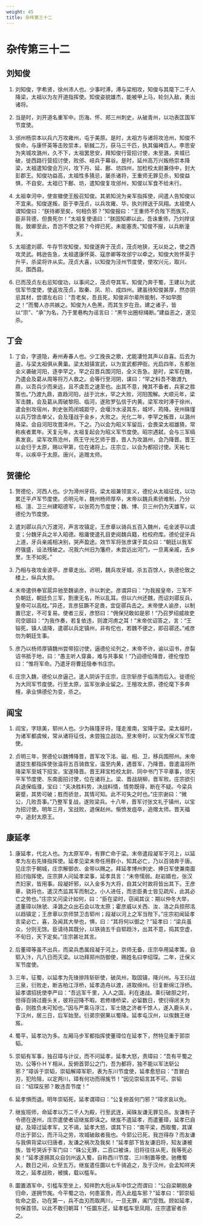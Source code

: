 ```yaml
---
weight: 45
title: 杂传第三十二
---
```


# 杂传第三十二

## 刘知俊

1. <span id="杂传第三十二-刘知俊-1"></span>
刘知俊，字希贤，徐州沛人也。少事时溥，溥与梁相攻，知俊与其麾下二千人降梁，太祖以为左开道指挥使。知俊姿貌雄杰，能被甲上马，轮剑入敌，勇出诸将。

2. <span id="杂传第三十二-刘知俊-2"></span>
当是时，刘开道名重军中。历海、怀、郑三州刺史，从破青州，以功表匡国军节度使。

3. <span id="杂传第三十二-刘知俊-3"></span>
邠州杨崇本以兵六万攻雍州，屯于美原。是时，太祖方与诸将攻沧州，知俊不俟命，与康怀英等击败崇本，斩馘二万，获马三千匹，执其偏裨百人。李思安为夹城攻潞州，久不下，太祖罢思安，拜知俊行营招讨使，未至潞，夹城已破，徙西路行营招讨使，败邠、岐兵于幕谷。是时，延州高万兴叛杨崇本降梁，太祖遣知俊会万兴，攻下丹、延、鄜、坊四州，加检校太尉兼侍中，封大彭郡王。知俊功益高，太祖性多猜忌，屡杀诸将，王重师无罪见杀，知俊益惧，不自安。太祖已下鄜、坊，遣知俊复攻邠州，知俊以军食不给未行。

4. <span id="杂传第三十二-刘知俊-4"></span>
太祖幸河中，使宣徽使王殷召知俊。其弟知浣为亲军指挥使，间遣人告知俊以不宜来。知俊遂叛，臣于李茂贞，以兵攻雍、华，执刘捍送于凤翔。太祖使人谓知俊曰：“朕待卿至矣，何相负邪？”知俊报曰：“王重师不负陛下而族灭，臣非背德，但畏死尔！”太祖复使语曰：“朕固知卿以此，吾诛重师，乃刘捍误我，致卿至此，吾岂不恨之邪？今捍已死，未能塞责。”知俊不报，以兵断潼关。

5. <span id="杂传第三十二-刘知俊-5"></span>
太祖遣刘鄩、牛存节攻知俊，知俊遂奔于茂贞，茂贞地狭，无以处之，使之西攻灵武。韩逊告急，太祖遣康怀英、寇彦卿等攻邠宁以牵之。知俊大败怀英于升平，杀梁将许从实。茂贞大喜，以知俊为泾州节度使，使攻兴元，取兴、凤，围西县。

6. <span id="杂传第三十二-刘知俊-6"></span>
已而茂贞左右忌知俊功，以事间之，茂贞夺其军。知俊乃奔于蜀，王建以为武信军节度使，使返攻茂贞，取秦、凤、阶、成四州。建虽待知俊甚厚，然亦阴忌其材，尝谓左右曰：“吾老矣，吾且死，知俊非尔辈所能制，不如早图之！”而蜀人亦共嫉之。知俊为人色黑，而其生岁在丑。建之诸子，皆以“宗”、“承”为名，乃于里巷构为谣言曰：“黑牛出圈棕绳断。”建益恶之，遂见杀。

## 丁会

1. <span id="杂传第三十二-丁会-1"></span>
丁会，字道隐，寿州寿春人也。少工挽丧之歌，尤能凄怆其声以自喜。后去为盗，与梁太祖俱从黄巢。梁太祖镇宣武，以为宣武都押衙。光启四年，东都张全义袭破河阳，逐李罕之，罕之召晋兵围河阳，全义告急。是时，梁军在魏，乃遣会及葛从周等将万人救之。会等行至河阴，谋曰：“罕之料吾不敢渡九鼎，以吾兵少而来远，且不虞吾之速至也。出其不意，掩其不备者，兵家之胜策也。”乃渡九鼎，直趋河阳，战于沇水，罕之大败，河阳围解。大顺元年，梁军击魏，会及葛从周破黎阳、临河，遂败罗弘信于内黄。梁军攻时溥于徐州，遣会别攻宿州，刺史张筠闭城距守，会堰汴水浸其东，城坏，筠降。兗州硃瑾以兵万馀击单父，会及瑾战于金乡，大败之。光化二年，李罕之叛晋，以潞州降梁。会自河阳攻晋泽州，下之。乃以会为昭义军留后，会畏梁太祖雄猜，常称疾者累年。天复元年，太祖复起会为昭义军节度使。昭宗遇弑，会与三军缟素发哀。梁军攻燕沧州，燕王守光乞师于晋，晋人为攻潞州，会乃降晋。晋王以会归于太原，赐以甲第，位在诸将上。庄宗立，以会为都招讨使。天祐七年，以疾卒于太原。唐兴，追赠太师。

## 贺德伦

1. <span id="杂传第三十二-贺德伦-1"></span>
贺德伦，河西人也。少为滑州牙将。梁太祖兼领宣义，德伦从太祖征伐，以功累迁平卢军节度使。贞明元年，魏州杨师厚卒，末帝以魏兵素骄难制，乃分相、澶、卫三州建昭德军，以张筠为节度使；魏、博、贝三州仍为天雄军，以德伦为节度使。

2. <span id="杂传第三十二-贺德伦-2"></span>
遣刘鄩以兵六万渡河，声言攻镇定，王彦章以骑兵五百入魏州，屯金波亭以虞变；分魏牙兵之半入昭德。租庸使遣孔目吏阅魏兵籍，检校府库。德伦促牙兵上道，牙兵亲戚相决别，哭声盈途。效节军将张彦谋于其众曰：“朝廷以我军府强盛，设法残破之。况我六州旧为籓府，未尝远出河门，一旦离亲戚，去乡里，生不如死。”

3. <span id="杂传第三十二-贺德伦-3"></span>
乃相与夜攻金波亭，彦章走出。迟明，魏兵攻牙城，杀五百馀人，执德伦致之楼上，纵兵大掠。

4. <span id="杂传第三十二-贺德伦-4"></span>
末帝遣供奉官扈异驰至魏谕彦，许以刺史。彦谓异曰：“为我报皇帝，三军不负朝廷，朝廷负三军，割隶无名，所以乱耳。但以六州还魏，而诏刘鄩反兵，皇帝可以高枕。”异还，言彦狂蹶不足畏，宜促鄩兵击之。末帝使人谕彦，以制置已定，不可复易。使者三反，彦怒曰：“佣保兒敢如是邪！”乃召罗绍威故吏司空颋曰：“为我作奏，若复依违，则渡河虏之耳！”末帝优诏答之，言：“王镕死，镇人请降，遣鄩以兵定镇州，非有佗也，若魏不便之，即召鄩还。”戒彦勿为朝廷生事。

5. <span id="杂传第三十二-贺德伦-5"></span>
彦乃以杨师厚镇魏州尝带招讨使，逼德伦论列之，末帝不许，谕以诏书，彦裂诏书抵于地，曰：“愚主听人穿鼻，难与共事矣！”乃迫德伦降晋，德伦惶恐曰：“惟将军命。乃遣牙将曹廷隐奉书庄宗。

6. <span id="杂传第三十二-贺德伦-6"></span>
庄宗入魏，德伦以彦逼己，遣人阴诉于庄宗，庄宗斩彦于临清而后入。徙德伦为大同军节度使。行至太原，监军张承业留之。王檀攻太原，德伦麾下多奔檀，承业惧德伦为变，杀之。

## 阎宝

1. <span id="杂传第三十二-阎宝-1"></span>
阎宝，字琼美，郓州人也。少为硃瑾牙将，瑾走淮南，宝降于梁。梁太祖时，为诸军都虞候，常从诸将征伐，未尝独立战功。至末帝时，以宝为保义军节度使。

2. <span id="杂传第三十二-阎宝-2"></span>
贞明三年，贺德伦以魏博降晋，晋军攻下洺、磁、相、卫，移兵围邢州。末帝遣捉生都指挥使张温将五百骑救宝，温至内黄，遇晋军，乃降晋。晋遣温将所降梁军至城下招宝，宝遂降晋。晋王拜宝检校太尉、同中书门下平章事，领天平军节度使、东南面招讨使，位在诸将上。梁、晋战胡柳，晋军败。庄宗欲引兵退保临濮，宝曰：“夫决胜料势，决战料情，情势既得，断在不疑。今梁兵窘蹙，其势可破；胜而骄怠，其情可知。此不可失之时也。”庄宗谢曰：“微公，几败吾事。”乃整军复战，遂败梁兵。十八年，晋军讨张文礼于镇州，以宝为招讨使。明年三月，宝战败，退保赵州。惭愤发疽卒，追赠太师。晋天福中，追封太原王。

## 康延孝

1. <span id="杂传第三十二-康延孝-1"></span>
康延孝，代北人也。为太原军卒，有罪亡命于梁。末帝遣段凝军于河上，以延孝为左右先锋指挥使。延孝见梁末帝任用群小，知其必亡，乃以百骑奔于唐。见庄宗于朝城，庄宗解御衣、金带以赐之。拜延孝博州刺史、捧日军使兼南面招讨指挥使。庄宗屏人问延孝梁事，延孝具言：“末帝懦弱。赵岩婿也，张汉杰妇家，皆用事。段凝奸邪，以入金多为大将，自其父时故将皆出其下。王彦章，骁将也，遣汉杰监其军而制之。小人进任，而忠臣勇士皆见疏斥，此其必亡之势也。”庄宗又问梁计如何，曰：“臣在梁时，窃闻其议：期以仲冬大举，遣董璋以陕虢、泽潞之众出石会以攻太原；霍彦威以关西、汝、洛之兵掠邢洺以趋镇定；王彦章以京师禁卫击郓州；段凝以河上之军当陛下。”庄宗初闻延孝言梁必亡，喜，及闻其大举也，惧，曰：“其将何以御之？”延孝曰：“梁兵虽众，分则无馀。臣请待其既分，以铁骑五千自郓趋汴，出其不意，捣其空虚，不旬日，天下定矣。”庄宗甚壮其言。

2. <span id="杂传第三十二-康延孝-2"></span>
后董璋等虽不出兵，而梁兵悉属段凝于河上，京师无备，庄宗卒用延孝策，自郓入汴，凡八日而灭梁。以功拜郑州防御使，赐姓名曰李绍琛。二年，迁保义军节度使。

3. <span id="杂传第三十二-康延孝-3"></span>
三年，征蜀，以延孝为先锋排阵斩斫使，破凤州，取固镇，降兴州。与王衍战三泉，衍败走，断吉柏江浮桥，延孝造舟以渡，进取绵州。衍复断绵江浮桥。延孝谓招抚使李严曰：“吾远军千里，入人之国，利在速战。乘衍破胆之时，但得百骑过鹿头关，彼将迎降不暇。若修缮桥梁，必留数日，使衍得闭关为备，则胜负未可知也。”因与严乘马浮江，军士随之济者千馀人，遂入鹿头关，下汉州，居三日，后军始至。衍弟宗弼果以蜀降。延孝屯汉州，以俟魏王继岌。

4. <span id="杂传第三十二-康延孝-4"></span>
蜀平，延孝功为多。左厢马步军都指挥使董璋位在延孝下，然特见重于郭崇韬。

5. <span id="杂传第三十二-康延孝-5"></span>
崇韬有军事，独召璋与计议，而不问延孝，延孝大怒，责璋曰：“吾有平蜀之功，公等仆ＨＹ相从，反俯首郭公之门，吾为都将，独不能以军法斩公邪？”璋诉于崇韬，崇韬解璋军职，表为东川节度使，延孝愈怒曰：“吾冒白刃，犯险阻，以定两川，璋有何功而得旄节！”因见崇韬言其不可。崇韬曰：“绍琛反邪？敢违吾节度！”

6. <span id="杂传第三十二-康延孝-6"></span>
延孝惧而退。明年崇韬死，延孝谓璋曰：“公复俯首何门邪？”璋求哀以免。

7. <span id="杂传第三十二-康延孝-7"></span>
继岌班师，命延孝以万二千人为殿，行至武连，闻硃友谦无罪见杀。友谦有子令德在遂州，庄宗遣使者诏继岌即诛之。继岌不遣延孝，而遣董璋，延孝已自疑，及璋过延孝军，又不谒，延孝大怒，谓其下曰：“南平梁，西取蜀，其谋尽出于郭公，而汗马之劳，攻城破敌者我也。今郭公已死，我岂得存？而友谦与我俱背梁以归唐者，友谦之祸次及我矣！”延孝部下皆友谦旧将，知友谦被族，皆号哭诉于军门曰：“硃公无罪，二百口被诛，旧将往往从死，我等死必矣！”延孝遂拥其众自剑州返入蜀，自称西川节度、三川制置等使。驰檄蜀人，数日之间，众至五万。继岌遣任圜以七千骑追之，及于汉州，会孟知祥夹攻之，延孝战败，被擒，载以槛车。

8. <span id="杂传第三十二-康延孝-8"></span>
圜置酒军中，引槛车至坐上，知祥酌大卮从车中饮之而谓曰：“公自梁朝脱身归命，遂拥节旄。今平蜀之功，何患富贵，而入此槛车邪？”延孝曰：“郭崇韬佐命之臣，功在第一，兵不血刃而取两川，一旦无罪，阖门受戮。顾如延孝，何保首领。以此不敢归朝耳！”任圜东还，延孝槛车至凤翔，庄宗遣宦者杀之。
